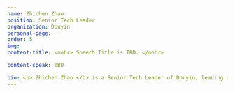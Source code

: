 ```yaml
---
name: Zhichen Zhao
position: Senior Tech Leader
organization: Douyin
personal-page: 
order: 5
img: 
content-title: <nobr> Speech Title is TBD. </nobr>

content-speak: TBD

bio: <b> Zhichen Zhao </b> is a Senior Tech Leader of Douyin, leading a team that focuses on retrieval/diversity/multi-intent techniques. His 3 representative industrial works (POSO/Trinity/streaming VQ) have been deployed in dozens of companies and products such as Douyin/Tik-Tok/Kwai and affect billions of users around the world. He has also published a book ``modern recommendation algorithm'' in 2023.
---
```

